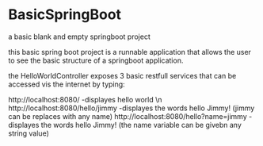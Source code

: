 # BasicSpringBoot
a basic blank and empty springboot project 

this basic spring boot project is a runnable application that allows the user to see the basic structure of a springboot application.

the HelloWorldController exposes 3 basic restfull services that can be accessed vis the internet by typing:

http://localhost:8080/                    -displayes hello world \n
http://localhost:8080/hello/jimmy         -displayes the words hello Jimmy! (jimmy can be replaces with any name)
http://localhost:8080/hello?name=jimmy    -displayes the words hello Jimmy! (the name variable can be givebn any string value)


